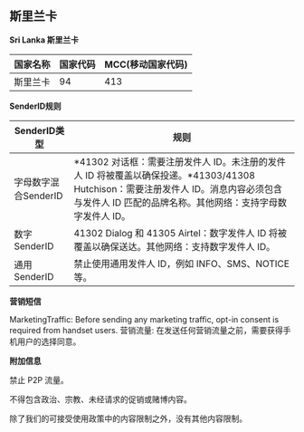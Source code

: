 ## 斯里兰卡

__Sri Lanka   斯里兰卡__

| 国家名称 | 国家代码 | MCC(移动国家代码) |
|------|------|-------------|
| 斯里兰卡 | 94   | 413         |

__SenderID规则__

| SenderID类型     | 规则                                                                                                                      |
|----------------|-------------------------------------------------------------------------------------------------------------------------|
| 字母数字混合SenderID | *41302 对话框：需要注册发件人 ID。未注册的发件人 ID 将被覆盖以确保投递。*41303/41308 Hutchison：需要注册发件人 ID。消息内容必须包含与发件人 ID 匹配的品牌名称。其他网络：支持字母数字发件人 ID。 |
| 数字SenderID     | 41302 Dialog 和 41305 Airtel：数字发件人 ID 将被覆盖以确保送达。其他网络：支持数字发件人 ID。                                                         |
| 通用SenderID     | 	禁止使用通用发件人 ID，例如 INFO、SMS、NOTICE 等。                                                                                     |


__营销短信__

MarketingTraffic: Before sending any marketing traffic, opt-in consent is required from handset users.
营销流量: 在发送任何营销流量之前，需要获得手机用户的选择同意。

__附加信息__

禁止 P2P 流量。

不得包含政治、宗教、未经请求的促销或赌博内容。

除了我们的可接受使用政策中的内容限制之外，没有其他内容限制。

